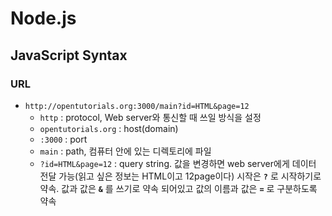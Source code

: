 # Node.js
## JavaScript Syntax
### URL
- `http://opentutorials.org:3000/main?id=HTML&page=12`
    - `http` : protocol, Web server와 통신할 때 쓰일 방식을 설정
    - `opentutorials.org` : host(domain)
    - `:3000` : port
    - `main` : path, 컴퓨터 안에 있는 디렉토리에 파일
    - `?id=HTML&page=12` : query string. 값을 변경하면 web server에게 데이터 전달 가능(읽고 싶은 정보는 HTML이고 12page이다) 시작은 **`?`** 로 시작하기로 약속. 값과 값은 **`&`** 를 쓰기로 약속 되어있고 값의 이름과 값은 **`=`** 로 구분하도록 약속


    